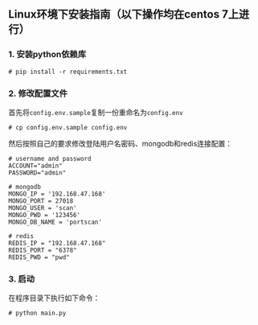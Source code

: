 ## Linux环境下安装指南（以下操作均在centos 7上进行）

### 1. 安装python依赖库

```
# pip install -r requirements.txt
```

### 2. 修改配置文件

首先将`config.env.sample`复制一份重命名为`config.env`
```
# cp config.env.sample config.env
```

然后按照自己的要求修改登陆用户名密码、mongodb和redis连接配置：

```
# username and password
ACCOUNT="admin"
PASSWORD="admin"

# mongodb
MONGO_IP = '192.168.47.168'
MONGO_PORT = 27018
MONGO_USER = 'scan'
MONGO_PWD = '123456'
MONGO_DB_NAME = 'portscan'

# redis
REDIS_IP = "192.168.47.168"
REDIS_PORT = "6378"
REDIS_PWD = "pwd"
```

### 3. 启动

在程序目录下执行如下命令：

```
# python main.py
```
